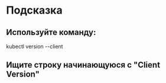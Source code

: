 # Подсказка

## Используйте команду:

kubectl version --client

## Ищите строку начинающуюся с "Client Version"